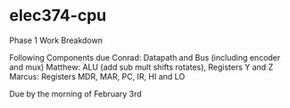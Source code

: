 # elec374-cpu

Phase 1 Work Breakdown

Following Components due
Conrad: Datapath and Bus (including encoder and mux)
Matthew: ALU (add sub mult shifts rotates), Registers Y and Z
Marcus: Registers MDR, MAR, PC, IR, HI and LO

Due by the morning of  February 3rd 
